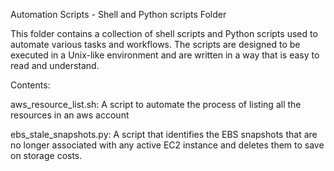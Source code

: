 Automation Scripts - Shell and Python scripts Folder

This folder contains a collection of shell scripts and Python scripts used to automate various tasks and workflows. The scripts are designed to be executed in a Unix-like environment and are written in a way that is easy to read and understand.

Contents:

aws_resource_list.sh: A script to automate the process of listing all the resources in an aws account

ebs_stale_snapshots.py: A script that identifies the EBS snapshots that are no longer associated with any active EC2 instance and deletes them to save on storage costs.

